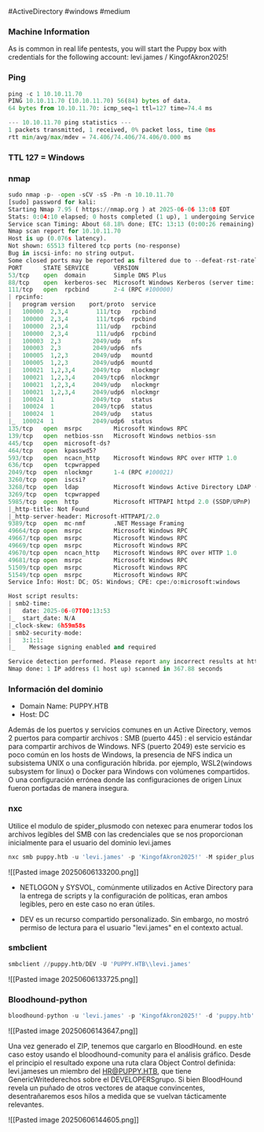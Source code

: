 #ActiveDirectory #windows #medium 

### Machine Information

As is common in real life pentests, you will start the Puppy box with credentials for the following account: levi.james / KingofAkron2025!
### Ping
```python
ping -c 1 10.10.11.70
PING 10.10.11.70 (10.10.11.70) 56(84) bytes of data.
64 bytes from 10.10.11.70: icmp_seq=1 ttl=127 time=74.4 ms

--- 10.10.11.70 ping statistics ---
1 packets transmitted, 1 received, 0% packet loss, time 0ms
rtt min/avg/max/mdev = 74.406/74.406/74.406/0.000 ms
```

### TTL 127 = Windows

### nmap
```python
sudo nmap -p- -open -sCV -sS -Pn -n 10.10.11.70
[sudo] password for kali: 
Starting Nmap 7.95 ( https://nmap.org ) at 2025-06-06 13:08 EDT
Stats: 0:04:10 elapsed; 0 hosts completed (1 up), 1 undergoing Service Scan
Service scan Timing: About 68.18% done; ETC: 13:13 (0:00:26 remaining)
Nmap scan report for 10.10.11.70
Host is up (0.076s latency).
Not shown: 65513 filtered tcp ports (no-response)
Bug in iscsi-info: no string output.
Some closed ports may be reported as filtered due to --defeat-rst-ratelimit
PORT      STATE SERVICE       VERSION
53/tcp    open  domain        Simple DNS Plus
88/tcp    open  kerberos-sec  Microsoft Windows Kerberos (server time: 2025-06-07 00:11:57Z)
111/tcp   open  rpcbind       2-4 (RPC #100000)
| rpcinfo: 
|   program version    port/proto  service
|   100000  2,3,4        111/tcp   rpcbind
|   100000  2,3,4        111/tcp6  rpcbind
|   100000  2,3,4        111/udp   rpcbind
|   100000  2,3,4        111/udp6  rpcbind
|   100003  2,3         2049/udp   nfs
|   100003  2,3         2049/udp6  nfs
|   100005  1,2,3       2049/udp   mountd
|   100005  1,2,3       2049/udp6  mountd
|   100021  1,2,3,4     2049/tcp   nlockmgr
|   100021  1,2,3,4     2049/tcp6  nlockmgr
|   100021  1,2,3,4     2049/udp   nlockmgr
|   100021  1,2,3,4     2049/udp6  nlockmgr
|   100024  1           2049/tcp   status
|   100024  1           2049/tcp6  status
|   100024  1           2049/udp   status
|_  100024  1           2049/udp6  status
135/tcp   open  msrpc         Microsoft Windows RPC
139/tcp   open  netbios-ssn   Microsoft Windows netbios-ssn
445/tcp   open  microsoft-ds?
464/tcp   open  kpasswd5?
593/tcp   open  ncacn_http    Microsoft Windows RPC over HTTP 1.0
636/tcp   open  tcpwrapped
2049/tcp  open  nlockmgr      1-4 (RPC #100021)
3260/tcp  open  iscsi?
3268/tcp  open  ldap          Microsoft Windows Active Directory LDAP (Domain: PUPPY.HTB0., Site: Default-First-Site-Name)
3269/tcp  open  tcpwrapped
5985/tcp  open  http          Microsoft HTTPAPI httpd 2.0 (SSDP/UPnP)
|_http-title: Not Found
|_http-server-header: Microsoft-HTTPAPI/2.0
9389/tcp  open  mc-nmf        .NET Message Framing
49664/tcp open  msrpc         Microsoft Windows RPC
49667/tcp open  msrpc         Microsoft Windows RPC
49669/tcp open  msrpc         Microsoft Windows RPC
49670/tcp open  ncacn_http    Microsoft Windows RPC over HTTP 1.0
49681/tcp open  msrpc         Microsoft Windows RPC
51509/tcp open  msrpc         Microsoft Windows RPC
51549/tcp open  msrpc         Microsoft Windows RPC
Service Info: Host: DC; OS: Windows; CPE: cpe:/o:microsoft:windows

Host script results:
| smb2-time: 
|   date: 2025-06-07T00:13:53
|_  start_date: N/A
|_clock-skew: 6h59m58s
| smb2-security-mode: 
|   3:1:1: 
|_    Message signing enabled and required

Service detection performed. Please report any incorrect results at https://nmap.org/submit/ .
Nmap done: 1 IP address (1 host up) scanned in 367.88 seconds
```

### Información del dominio 

- Domain Name: PUPPY.HTB
- Host: DC

Además de los puertos y servicios comunes en un Active Directory, vemos 2 puertos para compartir archivos : SMB (puerto 445) : el servicio estándar para compartir archivos de Windows. NFS (puerto 2049) este servicio es poco común en los hosts de Windows, la presencia de NFS indica un subsistema UNIX o una configuración híbrida. por ejemplo, WSL2(windows subsystem for linux) o Docker para Windows con volúmenes compartidos. O una configuración errónea donde las configuraciones de origen Linux fueron portadas de manera insegura.

### nxc

Utilice el modulo de spider_plusmodo con netexec para enumerar todos los archivos legibles del SMB con las credenciales que se nos proporcionan inicialmente para el usuario del dominio levi.james
  
```python
nxc smb puppy.htb -u 'levi.james' -p 'KingofAkron2025!' -M spider_plus
```

![[Pasted image 20250606133200.png]]


- NETLOGON y SYSVOL, comúnmente utilizados en Active Directory para la entrega de scripts y la configuración de políticas, eran ambos legibles, pero en este caso no eran útiles.

- DEV es un recurso compartido personalizado. Sin embargo, no mostró permiso de lectura para el usuario "levi.james" en el contexto actual.

### smbclient

```python
smbclient //puppy.htb/DEV -U 'PUPPY.HTB\\levi.james'
```

![[Pasted image 20250606133725.png]]

### Bloodhound-python

```python
bloodhound-python -u 'levi.james' -p 'KingofAkron2025!' -d 'puppy.htb' -ns 10.10.11.70 --zip -c All -dc 'dc.puppy.htb'
```

![[Pasted image 20250606143647.png]]

Una vez generado el ZIP, tenemos que cargarlo en BloodHound. en este caso estoy usando el bloodhound-comunity para el análisis gráfico. Desde el principio el resultado expone una ruta clara Object Control definida: levi.jameses un miembro del HR@PUPPY.HTB, que tiene GenericWritederechos sobre el DEVELOPERSgrupo. Si bien BloodHound revela un puñado de otros vectores de ataque convincentes, desentrañaremos esos hilos a medida que se vuelvan tácticamente relevantes.

![[Pasted image 20250606144605.png]]